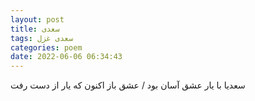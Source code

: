 ```yaml
---
layout: post
title: سعدی
tags: سعدی غزل
categories: poem
date: 2022-06-06 06:34:43
---
```


سعدیا با یار عشق آسان بود / عشق باز اکنون که یار از دست رفت
